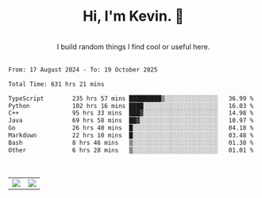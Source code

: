 <!--
**kevin-pek/kevin-pek** is a ✨ _special_ ✨ repository because its `README.md` (this file) appears on your GitHub profile.

Here are some ideas to get you started:

- 🔭 I’m currently working on ...
- 🌱 I’m currently learning ...
- 👯 I’m looking to collaborate on ...
- 🤔 I’m looking for help with ...
- 💬 Ask me about ...
- 📫 How to reach me: ...
- 😄 Pronouns: ...
- ⚡ Fun fact: ...
-->
<div align="center">
  <h1>Hi, I'm Kevin. 👋</h1>
  <br />
  I build random things I find cool or useful here.
</div>
<br />
<!--START_SECTION:waka-->

```txt
From: 17 August 2024 - To: 19 October 2025

Total Time: 631 hrs 21 mins

TypeScript        235 hrs 57 mins █████████▒░░░░░░░░░░░░░░░   36.99 %
Python            102 hrs 16 mins ████░░░░░░░░░░░░░░░░░░░░░   16.03 %
C++               95 hrs 33 mins  ███▓░░░░░░░░░░░░░░░░░░░░░   14.98 %
Java              69 hrs 58 mins  ██▓░░░░░░░░░░░░░░░░░░░░░░   10.97 %
Go                26 hrs 40 mins  █░░░░░░░░░░░░░░░░░░░░░░░░   04.18 %
Markdown          22 hrs 10 mins  █░░░░░░░░░░░░░░░░░░░░░░░░   03.48 %
Bash              8 hrs 46 mins   ▒░░░░░░░░░░░░░░░░░░░░░░░░   01.38 %
Other             6 hrs 28 mins   ▒░░░░░░░░░░░░░░░░░░░░░░░░   01.01 %
```

<!--END_SECTION:waka-->
<br />
<table width="100%">
  <tr>
    <td align="left" width="50%">
      <img src="https://github-readme-stats-kevin-pek.vercel.app/api?username=kevin-pek&include_all_commits=true&count_private=true&theme=rose_pine" />
    </td>
    <td align="right" width="50%">
      <img src="https://github-readme-stats-kevin-pek.vercel.app/api/top-langs?username=kevin-pek&langs_count=10&hide_progress=true&theme=rose_pine" />
    </td>
  </tr>
</table>
